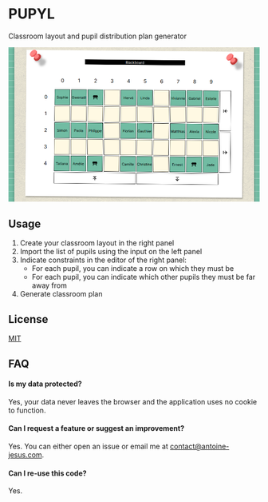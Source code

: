 
# PUPYL

Classroom layout and pupil distribution plan generator

![](/public/screenshot-example.png)

## Usage

1. Create your classroom layout in the right panel
2. Import the list of pupils using the input on the left panel
3. Indicate constraints in the editor of the right panel:
    - For each pupil, you can indicate a row on which they must be
    - For each pupil, you can indicate which other pupils they must be far away from
4. Generate classroom plan


## License

[MIT](https://choosealicense.com/licenses/mit/)


## FAQ

#### Is my data protected?

Yes, your data never leaves the browser and the application uses no cookie to function.

#### Can I request a feature or suggest an improvement?

Yes. You can either open an issue or email me at [contact@antoine-jesus.com](mailto:contact@antoine-jesus.com).

#### Can I re-use this code?

Yes.
